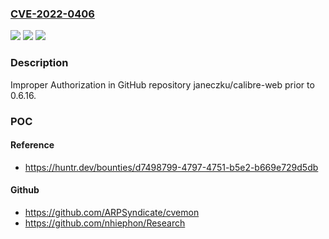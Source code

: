 ### [CVE-2022-0406](https://cve.mitre.org/cgi-bin/cvename.cgi?name=CVE-2022-0406)
![](https://img.shields.io/static/v1?label=Product&message=janeczku%2Fcalibre-web&color=blue)
![](https://img.shields.io/static/v1?label=Version&message=n%2Fa&color=blue)
![](https://img.shields.io/static/v1?label=Vulnerability&message=CWE-285%20Improper%20Authorization&color=brighgreen)

### Description

Improper Authorization in GitHub repository janeczku/calibre-web prior to 0.6.16.

### POC

#### Reference
- https://huntr.dev/bounties/d7498799-4797-4751-b5e2-b669e729d5db

#### Github
- https://github.com/ARPSyndicate/cvemon
- https://github.com/nhiephon/Research

